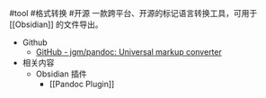 #tool #格式转换 #开源 
一款跨平台、开源的标记语言转换工具，可用于 [[Obsidian]] 的文件导出。
- Github
	- [GitHub - jgm/pandoc: Universal markup converter](https://github.com/jgm/pandoc)
- 相关内容
	- Obsidian 插件
		- [[Pandoc Plugin]]